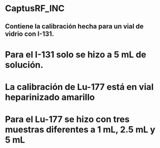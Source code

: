 # CaptusRF_INC
   ##  Contiene la calibración hecha para un vial de vidrio con  I-131.
# Para el I-131 solo se hizo a 5 mL de solución.
# La calibración de Lu-177 está en vial heparinizado amarillo
# Para el Lu-177 se hizo con tres muestras diferentes a 1 mL, 2.5 mL y 5 mL
